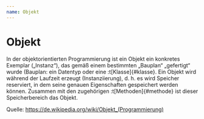 ```yaml
---
name: Objekt
---
```


# Objekt

In der objektorientierten Programmierung ist ein Objekt ein konkretes Exemplar („Instanz“), das gemäß einem bestimmten „Bauplan“ „gefertigt“ wurde (Bauplan: ein Datentyp oder eine :t[Klasse]{#klasse}. Ein Objekt wird während der Laufzeit erzeugt (Instanziierung), d. h. es wird Speicher reserviert, in dem seine genauen Eigenschaften gespeichert werden können. Zusammen mit den zugehörigen :t[Methoden]{#methode} ist dieser Speicherbereich das Objekt.

Quelle: https://de.wikipedia.org/wiki/Objekt_(Programmierung)
